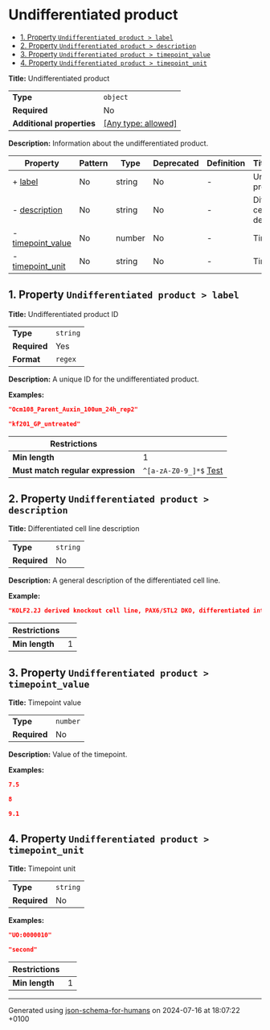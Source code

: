 # Undifferentiated product

- [1. Property `Undifferentiated product > label`](#label)
- [2. Property `Undifferentiated product > description`](#description)
- [3. Property `Undifferentiated product > timepoint_value`](#timepoint_value)
- [4. Property `Undifferentiated product > timepoint_unit`](#timepoint_unit)

**Title:** Undifferentiated product

|                           |                                                                           |
| ------------------------- | ------------------------------------------------------------------------- |
| **Type**                  | `object`                                                                  |
| **Required**              | No                                                                        |
| **Additional properties** | [[Any type: allowed]](# "Additional Properties of any type are allowed.") |

**Description:** Information about the undifferentiated product.

| Property                               | Pattern | Type   | Deprecated | Definition | Title/Description                    |
| -------------------------------------- | ------- | ------ | ---------- | ---------- | ------------------------------------ |
| + [label](#label )                     | No      | string | No         | -          | Undifferentiated product ID          |
| - [description](#description )         | No      | string | No         | -          | Differentiated cell line description |
| - [timepoint_value](#timepoint_value ) | No      | number | No         | -          | Timepoint value                      |
| - [timepoint_unit](#timepoint_unit )   | No      | string | No         | -          | Timepoint unit                       |

## <a name="label"></a>1. Property `Undifferentiated product > label`

**Title:** Undifferentiated product ID

|              |          |
| ------------ | -------- |
| **Type**     | `string` |
| **Required** | Yes      |
| **Format**   | `regex`  |

**Description:** A unique ID for the undifferentiated product.

**Examples:** 

```json
"Ocm108_Parent_Auxin_100um_24h_rep2"
```

```json
"kf201_GP_untreated"
```

| Restrictions                      |                                                                                                                                         |
| --------------------------------- | --------------------------------------------------------------------------------------------------------------------------------------- |
| **Min length**                    | 1                                                                                                                                       |
| **Must match regular expression** | ```^[a-zA-Z0-9_]*$``` [Test](https://regex101.com/?regex=%5E%5Ba-zA-Z0-9_%5D%2A%24&testString=%22Ocm108_Parent_Auxin_100um_24h_rep2%22) |

## <a name="description"></a>2. Property `Undifferentiated product > description`

**Title:** Differentiated cell line description

|              |          |
| ------------ | -------- |
| **Type**     | `string` |
| **Required** | No       |

**Description:** A general description of the differentiated cell line.

**Example:** 

```json
"KOLF2.2J derived knockout cell line, PAX6/STL2 DKO, differentiated into trophoblasts"
```

| Restrictions   |   |
| -------------- | - |
| **Min length** | 1 |

## <a name="timepoint_value"></a>3. Property `Undifferentiated product > timepoint_value`

**Title:** Timepoint value

|              |          |
| ------------ | -------- |
| **Type**     | `number` |
| **Required** | No       |

**Description:** Value of the timepoint.

**Examples:** 

```json
7.5
```

```json
8
```

```json
9.1
```

## <a name="timepoint_unit"></a>4. Property `Undifferentiated product > timepoint_unit`

**Title:** Timepoint unit

|              |          |
| ------------ | -------- |
| **Type**     | `string` |
| **Required** | No       |

**Examples:** 

```json
"UO:0000010"
```

```json
"second"
```

| Restrictions   |   |
| -------------- | - |
| **Min length** | 1 |

----------------------------------------------------------------------------------------------------------------------------
Generated using [json-schema-for-humans](https://github.com/coveooss/json-schema-for-humans) on 2024-07-16 at 18:07:22 +0100
